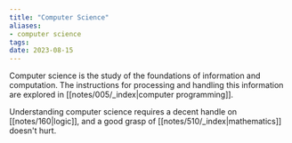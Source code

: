 ```yaml
---
title: "Computer Science"
aliases:
- computer science
tags:
date: 2023-08-15
---
```

Computer science is the study of the foundations of information and computation. The instructions for processing and handling this information are explored in [[notes/005/_index|computer programming]].

Understanding computer science requires a decent handle on [[notes/160|logic]], and a good grasp of [[notes/510/_index|mathematics]] doesn't hurt.